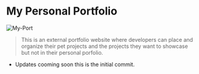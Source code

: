 # My Personal Portfolio

<img src="https://i.ibb.co/NTBbm1j/My-Port.png" alt="My-Port" border="0">

> This is an external portfolio website where developers can place and organize their pet projects and the projects they want to showcase but not in their personal porfolio.

- Updates cooming soon this is the initial commit.
